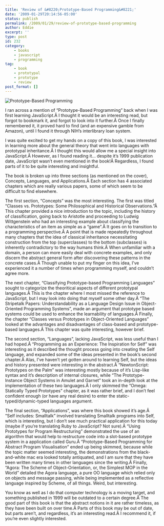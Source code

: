 ```yaml
---
title: 'Review of &#8220;Prototype-Based Programming&#8221;'
date: '2009-01-29T20:14:56-05:00'
status: publish
permalink: /2009/01/29/review-of-prototype-based-programming
author: Eddie
excerpt: ''
type: post
id: 232
category:
    - books
    - javascript
    - programming
tag:
    - book
    - prototypal
    - prototype
    - review
post_format: []
---
```

![Prototype-Based Programming](../../../../uploads/2009/01/prototypebasedprogramming.png "Prototype-Based Programming")

I ran across a mention of “Prototype-Based Programming” back when I was first learning JavaScript.Â I thought it would be an interesting read, but forgot to bookmark it, and forgot to look into it further.Â Once I finally remembered it, it proved hard to find (and an expensive gamble from Amazon), until I found it through NIH’s interlibrary loan system.

I was quite excited to get my hands on a copy of this book, I was interested in learning more about the general theory that went into languages with prototypal inheritance.Â I thought this would allow me a special insight into JavaScript.Â However, as I found reading it… despite it’s 1999 publication date, JavaScript wasn’t even mentioned in the book!Â Regardless, I found parts of it to be quite interesting and insightful.

The book is broken up into three sections (as mentioned on the cover), Concepts, Languages, and Applications.Â Each section has 4 associated chapters which are really various papers, some of which seem to be difficult to find elsewhere.

The first section, “Concepts” was the most interesting. The first was titled “Classes vs. Prototypes: Some Philosophical and Historical Observations.”Â This chapter provided a nice introduction to the topic, including the history of classification, going back to Aristotle and proceeding to Ludwig Wittgenstein who had an interesting example about classifying the characteristics of an item as simple as a “game”.Â It goes on to transition to a programming perspective.Â A point that is made repeatedly throughout many chapters that the idea of classical inheritance necessitating construction from the top (superclasses) to the bottom (subclasses) is inherently contradictory to the way humans think.Â When unfamiliar with a domain, a person can more easily deal with concrete examples, and only discern the abstract general form after discovering these patterns in the concrete cases.Â Though unable to put my finger on this idea, I’ve experienced it a number of times when programming myself, and couldn’t agree more.

The next chapter, “Classifying Prototype-based Programming Languages” sought to categorize the theoritical aspects of different prototypal languages.Â This is the chapter where I most missed the reference to JavaScript, but I may look into doing that myself some other day.Â “The Stripetalk Papers: Understandability as a Language Design Issue in Object-Oriented Programming Systems”, made an argument that prototype based systems could be used to enhance the learnability of languages.Â Finally, the chapter “Classes versus Prototypes in Object-Oriented Languages” looked at the advantages and disadvantages of class-based and prototype-based languages.Â This chapter was quite interesting, however brief.

The second section, “Languages”, lacking JavaScript, was less useful than I had hoped.Â “Programming as an Experience: The Inspiration for Self” was interesting as it described the thought process going into creating the Self language, and expanded some of the ideas presented in the book’s second chapter.Â Alas, I’ve haven’t yet gotten around to learning Self, but the ideas and history presented were interesting in the abstract.Â “NewtonScript: Prototypes on the Palm” was interesting mostly because of it’s Lisp-like syntax and it’s description of internal closures, while “The Prototype-Instance Object Systems in Amulet and Garnet” took an in-depth look at the implementation of these two languages.Â I only skimmed the “Omega: Statically Typed Prototypes” chapter, as it was rather brief, and I don’t feel confident enough (or have any real desire) to enter the static-typed/dynamic-typed languages argument.

The final section, “Applications”, was where this book showed it’s age.Â “Self includes: Smalltalk” involved translating Smalltalk programs into Self, which is interesting, but I don’t see much practical application for this today (maybe if you’re translating Ruby to JavaScript? Not sure).Â “Using Prototypes for Program Restructuring” demonstrated the use of an algorithm that would help to restructure code into a slot-based prototype system in a application called Guru.Â “Prototype-Based Programming for Abstract Program Visualisation” ended up being skimmed, because while the topic matter seemed interesting, the demonstrations from the black-and-white mac era looked totally antiquated, and I am sure that they have been written many times in other languages since the writing.Â Finally, “Agora: The Scheme of Object-Orientation, or, the Simplest MOP in the World” detailed the Agora language, a pure OO language which relied only on objects and message passing, while being implemented as a reflective language inspired by Scheme, of all things. Weird, but interesting.

You know as well as I do that computer technology is a moving target, and something published in 1999 will be outdated to a certain degree.Â The good part of this book is that the abstract notions in it are rather timeless, as they have been built on over time.Â Parts of this book may be out of date, but parts aren’t, and regardless, it’s an interesting read.Â I recommend it, if you’re even slightly interested.